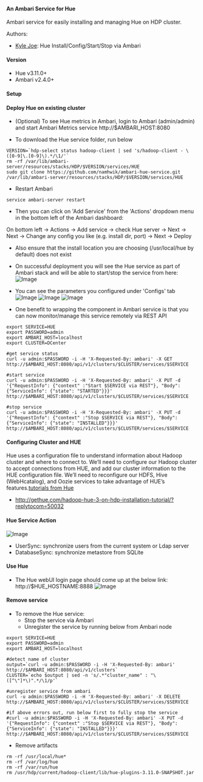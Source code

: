 #### An Ambari Service for Hue
Ambari service for easily installing and managing Hue on HDP cluster.

Authors: 
  - [Kyle Joe](https://github.com/EsharEditor): Hue Install/Config/Start/Stop via Ambari

#### Version
- Hue v3.11.0+
- Ambari v2.4.0+

#### Setup

#### Deploy Hue on existing cluster

- (Optional) To see Hue metrics in Ambari, login to Ambari (admin/admin) and start Ambari Metrics service 
http://$AMBARI_HOST:8080

- To download the Hue service folder, run below
```
VERSION=`hdp-select status hadoop-client | sed 's/hadoop-client - \([0-9]\.[0-9]\).*/\1/'`
rm -rf /var/lib/ambari-server/resources/stacks/HDP/$VERSION/services/HUE  
sudo git clone https://github.com/namhwik/ambari-hue-service.git /var/lib/ambari-server/resources/stacks/HDP/$VERSION/services/HUE
```

- Restart Ambari
```
service ambari-server restart
```
- Then you can click on 'Add Service' from the 'Actions' dropdown menu in the bottom left of the Ambari dashboard:

On bottom left -> Actions -> Add service -> check Hue server -> Next -> Next -> Change any config you like (e.g. install dir, port) -> Next -> Deploy

- Also ensure that the install location you are choosing (/usr/local/hue by default) does not exist

- On successful deployment you will see the Hue service as part of Ambari stack and will be able to start/stop the service from here:
![Image](../branch-2.0.0/screenshots/1.png?raw=true)

- You can see the parameters you configured under 'Configs' tab
![Image](../branch-2.0.0/screenshots/2.png?raw=true)
![Image](../branch-2.0.0/screenshots/3.png?raw=true)
![Image](../branch-2.0.0/screenshots/4.png?raw=true)

- One benefit to wrapping the component in Ambari service is that you can now monitor/manage this service remotely via REST API
```
export SERVICE=HUE
export PASSWORD=admin
export AMBARI_HOST=localhost
export CLUSTER=DCenter

#get service status
curl -u admin:$PASSWORD -i -H 'X-Requested-By: ambari' -X GET http://$AMBARI_HOST:8080/api/v1/clusters/$CLUSTER/services/$SERVICE

#start service
curl -u admin:$PASSWORD -i -H 'X-Requested-By: ambari' -X PUT -d '{"RequestInfo": {"context" :"Start $SERVICE via REST"}, "Body": {"ServiceInfo": {"state": "STARTED"}}}' http://$AMBARI_HOST:8080/api/v1/clusters/$CLUSTER/services/$SERVICE

#stop service
curl -u admin:$PASSWORD -i -H 'X-Requested-By: ambari' -X PUT -d '{"RequestInfo": {"context" :"Stop $SERVICE via REST"}, "Body": {"ServiceInfo": {"state": "INSTALLED"}}}' http://$AMBARI_HOST:8080/api/v1/clusters/$CLUSTER/services/$SERVICE
```

#### Configuring Cluster and HUE
Hue uses a configuration file to understand information about Hadoop cluster and where to connect to. We’ll need to configure our Hadoop cluster to accept connections from HUE, and add our cluster information to the HUE configuration file. We’ll need to reconfigure our HDFS, Hive (WebHcatalog), and Oozie services to take advantage of HUE’s features.[tutorials from Hue](http://gethue.com/hadoop-hue-3-on-hdp-installation-tutorial/?replytocom=50032)

  - http://gethue.com/hadoop-hue-3-on-hdp-installation-tutorial/?replytocom=50032

#### Hue Service Action
![Image](../branch-2.0.0/screenshots/5.png?raw=true)
- UserSync: synchronize users from the current system or Ldap server
- DatabaseSync: synchronize metastore from SQLite

#### Use Hue
- The Hue webUI login page should come up at the below link: 
http://$HUE_HOSTNAME:8888
![Image](../branch-2.0.0/screenshots/6.png?raw=true)

#### Remove service

- To remove the Hue service: 
  - Stop the service via Ambari
  - Unregister the service by running below from Ambari node
  
```
export SERVICE=HUE
export PASSWORD=admin
export AMBARI_HOST=localhost

#detect name of cluster
output=`curl -u admin:$PASSWORD -i -H 'X-Requested-By: ambari'  http://$AMBARI_HOST:8080/api/v1/clusters`
CLUSTER=`echo $output | sed -n 's/.*"cluster_name" : "\([^\"]*\)".*/\1/p'`

#unregister service from ambari
curl -u admin:$PASSWORD -i -H 'X-Requested-By: ambari' -X DELETE http://$AMBARI_HOST:8080/api/v1/clusters/$CLUSTER/services/$SERVICE

#if above errors out, run below first to fully stop the service
#curl -u admin:$PASSWORD -i -H 'X-Requested-By: ambari' -X PUT -d '{"RequestInfo": {"context" :"Stop $SERVICE via REST"}, "Body": {"ServiceInfo": {"state": "INSTALLED"}}}' http://$AMBARI_HOST:8080/api/v1/clusters/$CLUSTER/services/$SERVICE
```
- Remove artifacts

```
rm -rf /usr/local/hue*
rm -rf /var/log/hue
rm -rf /var/run/hue
rm /usr/hdp/current/hadoop-client/lib/hue-plugins-3.11.0-SNAPSHOT.jar
```   
